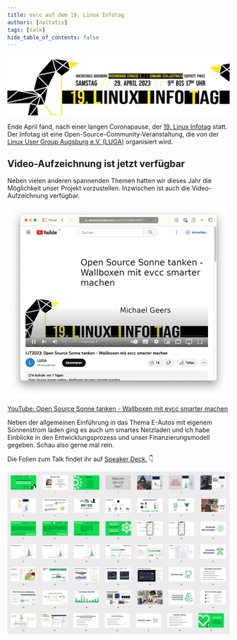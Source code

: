 ```yaml
---
title: evcc auf dem 19. Linux Infotag
authors: [naltatis]
tags: [talk]
hide_table_of_contents: false
---
```


[![19. Linux Infotag Banner](lit-banner.webp)](https://www.luga.de/static/LIT-2023/)

Ende April fand, nach einer langen Coronapause, der [19. Linux Infotag](https://www.luga.de/static/LIT-2023/) statt. Der Infotag ist eine Open-Source-Community-Veranstaltung, die von der [Linux User Group Augsburg e.V. (LUGA)](https://www.luga.de/) organisiert wird.

## Video-Aufzeichnung ist jetzt verfügbar

Neben vielen anderen spannenden Themen hatten wir dieses Jahr die Möglichkeit unser Projekt vorzustellen. Inzwischen ist auch die Video-Aufzeichnung verfügbar.

[![YouTube Screenshot](youtube.webp)](https://www.youtube.com/watch?v=qN8JwBWOlzw)

[YouTube: Open Source Sonne tanken - Wallboxen mit evcc smarter machen](https://www.youtube.com/watch?v=qN8JwBWOlzw)

Neben der allgemeinen Einführung in das Thema E-Autos mit eigenem Sonnenstrom laden ging es auch um smartes Netzladen und ich habe Einblicke in den Entwicklungsprozess und unser Finanzierungsmodell gegeben. Schau also gerne mal rein.

Die Folien zum Talk findet ihr auf [Speaker Deck.](https://speakerdeck.com/naltatis/open-source-sonne-tanken-wallboxen-mit-evcc-smarter-machen) 👇

[![Miniaturansicht der Folien](slides.webp)](https://speakerdeck.com/naltatis/open-source-sonne-tanken-wallboxen-mit-evcc-smarter-machen)
